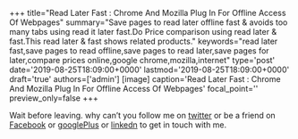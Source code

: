 +++
title="Read Later Fast : Chrome And Mozilla Plug In For Offline Access Of Webpages"
summary="Save pages to read later offline fast & avoids too many tabs using read it later fast.Do Price comparison using read later & fast.This read later & fast shows related products."
keywords="read later fast,save pages to read offline,save pages to read later,save pages for later,compare prices online,google chrome,mozilla,internet"
type='post'
date='2019-08-25T18:09:00+0000'
lastmod='2019-08-25T18:09:00+0000'
draft='true'
authors=['admin']
[image]
caption='Read Later Fast : Chrome And Mozilla Plug In For Offline Access Of Webpages'
focal_point=''
preview_only=false
+++










Wait before leaving.
why can’t you follow me on <a href="https://twitter.com/arungudelli" target="_blank">twitter</a> or be a friend on <a href="https://www.facebook.com/gudelliArun" target="_blank">Facebook</a> or <a href="https://plus.google.com/+ArunkumarGudelli" target="_blank">googlePlus</a> or <a href="https://www.linkedin.com/in/arungudelli/" target="_blank">linkedn</a> to get in touch with me.









